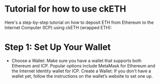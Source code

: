 #                                                                                        Tutorial for  how to use ckETH

Here's a step-by-step tutorial on how to deposit ETH from Ethereum to the Internet Computer (ICP) using ckETH (wrapped ETH):
# Step 1: Set Up Your Wallet
* Choose a Wallet: Make sure you have a wallet that supports both Ethereum and ICP. Popular options include MetaMask for Ethereum and the Internet Identity wallet for ICP.
Create a Wallet: If you don’t have a wallet yet, follow the instructions on the wallet’s website to set one up.

